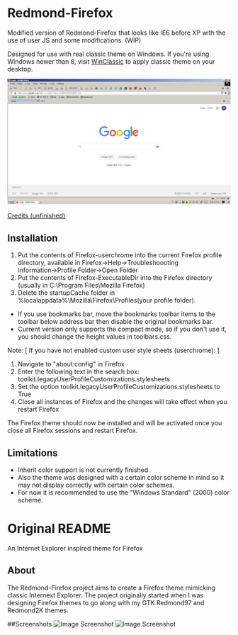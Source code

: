 # Redmond-Firefox
Modified version of Redmond-Firefox that looks like IE6 before XP with the use of user JS and some modifications. (WIP)

Designed for use with real classic theme on Windows. If you're using Windows newer than 8, visit [WinClassic](https://winclassic.boards.net) to apply classic theme on your desktop.

![Image Screenshot](https://github.com/Ingan121/Redmond-Firefox/blob/master/Screenshots/Screenshot7.png)

[Credits (unfinished)](https://github.com/Ingan121/Redmond-Firefox/blob/master/Credits.md)

## Installation
1. Put the contents of Firefox-userchrome into the current Firefox profile directory, available in Firefox→Help→Troubleshoooting Information→Profile Folder→Open Folder
2. Put the contents of Firefox-ExecutableDir into the Firefox directory (usually in C:\Program Files\Mozilla Firefox)
3. Delete the startupCache folder in %localappdata%\Mozilla\Firefox\Profiles\(your profile folder).
* If you use bookmarks bar, move the bookmarks toolbar items to the toolbar below address bar then disable the original bookmarks bar.
* Current version only supports the compact mode, so if you don't use it, you should change the height values in toolbars.css.

Note:
[ If you have not enabled custom user style sheets (userchrome): ]
1. Navigate to "about:config" in Firefox
2. Enter the following text in the search box: toolkit.legacyUserProfileCustomizations.stylesheets
3. Set the option toolkit.legacyUserProfileCustomizations.stylesheets to True
4. Close all instances of Firefox and the changes will take effect when you restart Firefox

The Firefox theme should now be installed and will be activated once you close all Firefox sessions and restart Firefox.

## Limitations
* Inherit color support is not currently finished.
* Also the theme was designed with a certain color scheme in mind so it may not display correctly
with certain color schemes.
* For now it is recommended to use the "Windows Standard" (2000) color scheme.

# Original README
An Internet Explorer inspired theme for Firefox

## About
The Redmond-Firefox project aims to create a Firefox theme mimicking classic Internext Explorer.
The project originally started when I was designing Firefox themes to go along with my GTK Redmond97 and Redmond2K themes.

##Screenshots
![Image Screenshot](https://github.com/matthewmx86/Redmond-Firefox/blob/master/Screenshots/screenshot3.png)
![Image Screenshot](https://github.com/matthewmx86/Redmond-Firefox/blob/master/Screenshots/screenshot4.png)
